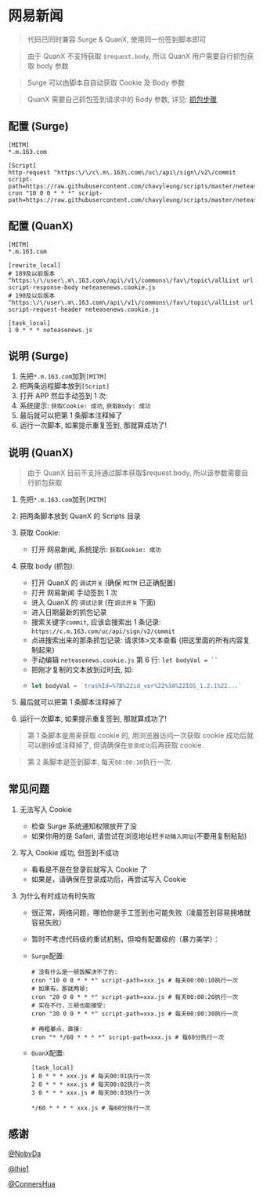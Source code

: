# 网易新闻

> 代码已同时兼容 Surge & QuanX, 使用同一份签到脚本即可

> 由于 QuanX 不支持获取 `$request.body`, 所以 QuanX 用户需要自行抓包获取 body 参数

> Surge 可以由脚本自自动获取 Cookie 及 Body 参数

> QuanX 需要自己抓包签到请求中的 Body 参数, 详见: [抓包步骤](https://github.com/chavyleung/scripts/tree/master/neteasenews/抓包步骤)

## 配置 (Surge)

```properties
[MITM]
*.m.163.com

[Script]
http-request ^https:\/\/c\.m\.163\.com\/uc\/api\/sign\/v2\/commit script-path=https://raw.githubusercontent.com/chavyleung/scripts/master/neteasenews/neteasenews.cookie.js
cron "10 0 0 * * *" script-path=https://raw.githubusercontent.com/chavyleung/scripts/master/neteasenews/neteasenews.js
```

## 配置 (QuanX)

```properties
[MITM]
*.m.163.com

[rewrite_local]
# 189及以前版本
^https:\/\/user\.m\.163.com\/api\/v1\/commons\/fav\/topic\/allList url script-response-body neteasenews.cookie.js
# 190及以后版本
^https:\/\/user\.m\.163.com\/api\/v1\/commons\/fav\/topic\/allList url script-request-header neteasenews.cookie.js

[task_local]
1 0 * * * neteasenews.js
```

## 说明 (Surge)

1. 先把`*.m.163.com`加到`[MITM]`
2. 把两条远程脚本放到`[Script]`
3. 打开 APP 然后手动签到 1 次:
4. 系统提示: `获取Cookie: 成功`, `获取Body: 成功`
5. 最后就可以把第 1 条脚本注释掉了
6. 运行一次脚本, 如果提示重复签到, 那就算成功了!

## 说明 (QuanX)

> 由于 QuanX 目前不支持通过脚本获取\$request.body, 所以该参数需要自行抓包获取

1. 先把`*.m.163.com`加到`[MITM]`
2. 把两条脚本放到 QuanX 的 Scripts 目录
3. 获取 Cookie:
   - 打开 网易新闻, 系统提示: `获取Cookie: 成功`
4. 获取 body (抓包):

   - 打开 QuanX 的 `调试开关` (确保 `MITM` 已正确配置)
   - 打开 网易新闻 手动签到 1 次
   - 进入 QuanX 的 `调试记录` (在`调试开关` 下面)
   - 进入日期最新的抓包记录
   - 搜索关键字`commit`, 应该会搜索出 1 条记录: `https://c.m.163.com/uc/api/sign/v2/commit`
   - 点进搜索出来的那条抓包记录: 请求体>文本查看 (把这里面的所有内容复制起来)
   - 手动编辑 `neteasenews.cookie.js` 第 6 行: ` let bodyVal = `` `
   - 把刚才复制的文本放到过时去, 如:
   - ```js
     let bodyVal = `trashId=%7B%22id_ver%22%3A%22IOS_1.2.1%22...`
     ```

5. 最后就可以把第 1 条脚本注释掉了
6. 运行一次脚本, 如果提示重复签到, 那就算成功了!

> 第 1 条脚本是用来获取 cookie 的, 用浏览器访问一次获取 cookie 成功后就可以删掉或注释掉了, 但请确保在`登录成功`后再获取 cookie.

> 第 2 条脚本是签到脚本, 每天`00:00:10`执行一次.

## 常见问题

1. 无法写入 Cookie

   - 检查 Surge 系统通知权限放开了没
   - 如果你用的是 Safari, 请尝试在浏览地址栏`手动输入网址`(不要用复制粘贴)

2. 写入 Cookie 成功, 但签到不成功

   - 看看是不是在登录前就写入 Cookie 了
   - 如果是，请确保在登录成功后，再尝试写入 Cookie

3. 为什么有时成功有时失败

   - 很正常，网络问题，哪怕你是手工签到也可能失败（凌晨签到容易拥堵就容易失败）
   - 暂时不考虑代码级的重试机制，但咱有配置级的（暴力美学）：

   - `Surge`配置:

     ```properties
     # 没有什么是一顿饭解决不了的:
     cron "10 0 0 * * *" script-path=xxx.js # 每天00:00:10执行一次
     # 如果有，那就两顿:
     cron "20 0 0 * * *" script-path=xxx.js # 每天00:00:20执行一次
     # 实在不行，三顿也能接受:
     cron "30 0 0 * * *" script-path=xxx.js # 每天00:00:30执行一次

     # 再粗暴点，直接:
     cron "* */60 * * * *" script-path=xxx.js # 每60分执行一次
     ```

   - `QuanX`配置:

     ```properties
     [task_local]
     1 0 * * * xxx.js # 每天00:01执行一次
     2 0 * * * xxx.js # 每天00:02执行一次
     3 0 * * * xxx.js # 每天00:03执行一次

     */60 * * * * xxx.js # 每60分执行一次
     ```

## 感谢

[@NobyDa](https://github.com/NobyDa)

[@lhie1](https://github.com/lhie1)

[@ConnersHua](https://github.com/ConnersHua)
